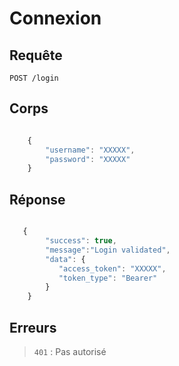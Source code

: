 # Connexion

## Requête

`POST /login`

## Corps

```javascript

    {
        "username": "XXXXX",
        "password": "XXXXX"
    }

```

## Réponse

```javascript

   {
        "success": true,
        "message":"Login validated",
        "data": {
           "access_token": "XXXXX",
           "token_type": "Bearer"
        }
    }

```

## Erreurs

> `401` : Pas autorisé
